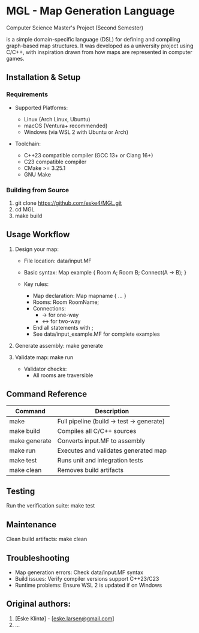 # MGL - Map Generation Language
Computer Science Master's Project (Second Semester)

is a simple domain-specific language (DSL) for defining and compiling graph-based map structures. It was developed as a university project using C/C++, with inspiration drawn from how maps are represented in computer games.

## Installation & Setup

### Requirements
- Supported Platforms:
  - Linux (Arch Linux, Ubuntu)
  - macOS (Ventura+ recommended)
  - Windows (via WSL 2 with Ubuntu or Arch)

- Toolchain:
  - C++23 compatible compiler (GCC 13+ or Clang 16+)
  - C23 compatible compiler
  - CMake >= 3.25.1
  - GNU Make

### Building from Source
1. git clone https://github.com/eske4/MGL.git
2. cd MGL
3. make build

## Usage Workflow

1. Design your map:
   - File location: data/input.MF
   - Basic syntax:
Map example {
    Room A;
    Room B;
    Connect(A -> B);
}

   - Key rules:
     * Map declaration: Map mapname { ... }
     * Rooms: Room RoomName;
     * Connections: 
       - -> for one-way
       - <-> for two-way
     * End all statements with ;
     * See data/input_example.MF for complete examples

2. Generate assembly:
make generate

3. Validate map:
make run
   - Validator checks:
     * All rooms are traversible

## Command Reference

| Command          | Description                                  |
|-----------------|---------------------------------------------|
| make            | Full pipeline (build -> test -> generate)    |
| make build      | Compiles all C/C++ sources                  |
| make generate   | Converts input.MF to assembly               |
| make run        | Executes and validates generated map        |
| make test       | Runs unit and integration tests                     |
| make clean      | Removes build artifacts                     |

## Testing
Run the verification suite:
make test

## Maintenance
Clean build artifacts:
make clean

## Troubleshooting
- Map generation errors: Check data/input.MF syntax
- Build issues: Verify compiler versions support C++23/C23
- Runtime problems: Ensure WSL 2 is updated if on Windows


## Original authors:
1. [Eske Klintø] - [eske.larsen@gmail.com]
2. ...

